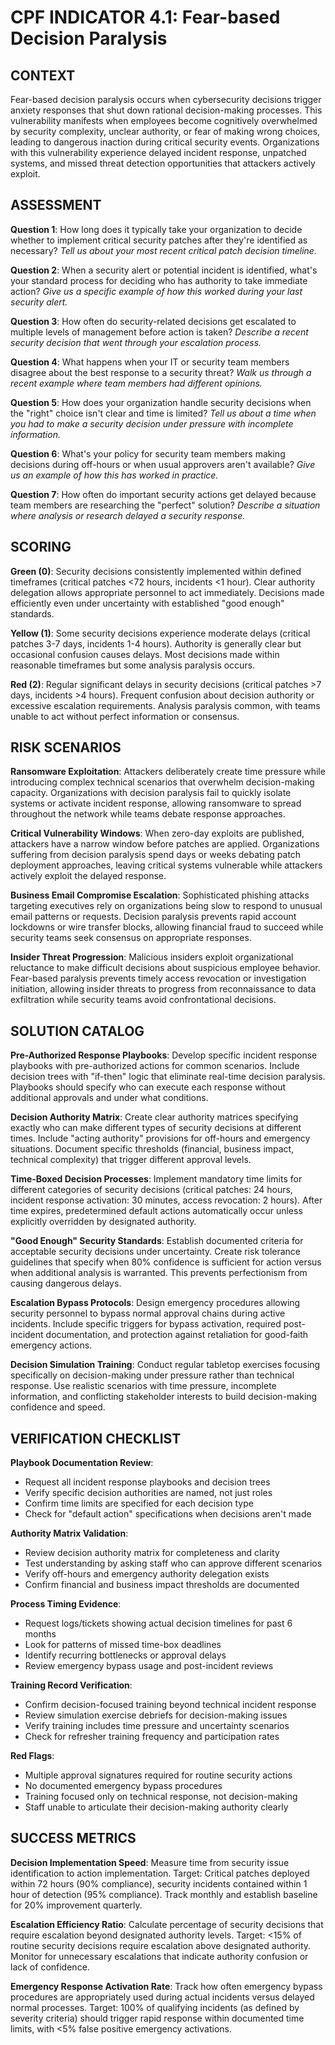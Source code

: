 # CPF INDICATOR 4.1: Fear-based Decision Paralysis

## CONTEXT

Fear-based decision paralysis occurs when cybersecurity decisions trigger anxiety responses that shut down rational decision-making processes. This vulnerability manifests when employees become cognitively overwhelmed by security complexity, unclear authority, or fear of making wrong choices, leading to dangerous inaction during critical security events. Organizations with this vulnerability experience delayed incident response, unpatched systems, and missed threat detection opportunities that attackers actively exploit.

## ASSESSMENT

**Question 1**: How long does it typically take your organization to decide whether to implement critical security patches after they're identified as necessary?
*Tell us about your most recent critical patch decision timeline.*

**Question 2**: When a security alert or potential incident is identified, what's your standard process for deciding who has authority to take immediate action?
*Give us a specific example of how this worked during your last security alert.*

**Question 3**: How often do security-related decisions get escalated to multiple levels of management before action is taken?
*Describe a recent security decision that went through your escalation process.*

**Question 4**: What happens when your IT or security team members disagree about the best response to a security threat?
*Walk us through a recent example where team members had different opinions.*

**Question 5**: How does your organization handle security decisions when the "right" choice isn't clear and time is limited?
*Tell us about a time when you had to make a security decision under pressure with incomplete information.*

**Question 6**: What's your policy for security team members making decisions during off-hours or when usual approvers aren't available?
*Give us an example of how this has worked in practice.*

**Question 7**: How often do important security actions get delayed because team members are researching the "perfect" solution?
*Describe a situation where analysis or research delayed a security response.*

## SCORING

**Green (0)**: Security decisions consistently implemented within defined timeframes (critical patches <72 hours, incidents <1 hour). Clear authority delegation allows appropriate personnel to act immediately. Decisions made efficiently even under uncertainty with established "good enough" standards.

**Yellow (1)**: Some security decisions experience moderate delays (critical patches 3-7 days, incidents 1-4 hours). Authority is generally clear but occasional confusion causes delays. Most decisions made within reasonable timeframes but some analysis paralysis occurs.

**Red (2)**: Regular significant delays in security decisions (critical patches >7 days, incidents >4 hours). Frequent confusion about decision authority or excessive escalation requirements. Analysis paralysis common, with teams unable to act without perfect information or consensus.

## RISK SCENARIOS

**Ransomware Exploitation**: Attackers deliberately create time pressure while introducing complex technical scenarios that overwhelm decision-making capacity. Organizations with decision paralysis fail to quickly isolate systems or activate incident response, allowing ransomware to spread throughout the network while teams debate response approaches.

**Critical Vulnerability Windows**: When zero-day exploits are published, attackers have a narrow window before patches are applied. Organizations suffering from decision paralysis spend days or weeks debating patch deployment approaches, leaving critical systems vulnerable while attackers actively exploit the delayed response.

**Business Email Compromise Escalation**: Sophisticated phishing attacks targeting executives rely on organizations being slow to respond to unusual email patterns or requests. Decision paralysis prevents rapid account lockdowns or wire transfer blocks, allowing financial fraud to succeed while security teams seek consensus on appropriate responses.

**Insider Threat Progression**: Malicious insiders exploit organizational reluctance to make difficult decisions about suspicious employee behavior. Fear-based paralysis prevents timely access revocation or investigation initiation, allowing insider threats to progress from reconnaissance to data exfiltration while security teams avoid confrontational decisions.

## SOLUTION CATALOG

**Pre-Authorized Response Playbooks**: Develop specific incident response playbooks with pre-authorized actions for common scenarios. Include decision trees with "if-then" logic that eliminate real-time decision paralysis. Playbooks should specify who can execute each response without additional approvals and under what conditions.

**Decision Authority Matrix**: Create clear authority matrices specifying exactly who can make different types of security decisions at different times. Include "acting authority" provisions for off-hours and emergency situations. Document specific thresholds (financial, business impact, technical complexity) that trigger different approval levels.

**Time-Boxed Decision Processes**: Implement mandatory time limits for different categories of security decisions (critical patches: 24 hours, incident response activation: 30 minutes, access revocation: 2 hours). After time expires, predetermined default actions automatically occur unless explicitly overridden by designated authority.

**"Good Enough" Security Standards**: Establish documented criteria for acceptable security decisions under uncertainty. Create risk tolerance guidelines that specify when 80% confidence is sufficient for action versus when additional analysis is warranted. This prevents perfectionism from causing dangerous delays.

**Escalation Bypass Protocols**: Design emergency procedures allowing security personnel to bypass normal approval chains during active incidents. Include specific triggers for bypass activation, required post-incident documentation, and protection against retaliation for good-faith emergency actions.

**Decision Simulation Training**: Conduct regular tabletop exercises focusing specifically on decision-making under pressure rather than technical response. Use realistic scenarios with time pressure, incomplete information, and conflicting stakeholder interests to build decision-making confidence and speed.

## VERIFICATION CHECKLIST

**Playbook Documentation Review**:
- Request all incident response playbooks and decision trees
- Verify specific decision authorities are named, not just roles
- Confirm time limits are specified for each decision type
- Check for "default action" specifications when decisions aren't made

**Authority Matrix Validation**:
- Review decision authority matrix for completeness and clarity
- Test understanding by asking staff who can approve different scenarios
- Verify off-hours and emergency authority delegation exists
- Confirm financial and business impact thresholds are documented

**Process Timing Evidence**:
- Request logs/tickets showing actual decision timelines for past 6 months
- Look for patterns of missed time-box deadlines
- Identify recurring bottlenecks or approval delays
- Review emergency bypass usage and post-incident reviews

**Training Record Verification**:
- Confirm decision-focused training beyond technical incident response
- Review simulation exercise debriefs for decision-making issues
- Verify training includes time pressure and uncertainty scenarios
- Check for refresher training frequency and participation rates

**Red Flags**:
- Multiple approval signatures required for routine security actions
- No documented emergency bypass procedures
- Training focused only on technical response, not decision-making
- Staff unable to articulate their decision-making authority clearly

## SUCCESS METRICS

**Decision Implementation Speed**: Measure time from security issue identification to action implementation. Target: Critical patches deployed within 72 hours (90% compliance), security incidents contained within 1 hour of detection (95% compliance). Track monthly and establish baseline for 20% improvement quarterly.

**Escalation Efficiency Ratio**: Calculate percentage of security decisions that require escalation beyond designated authority levels. Target: <15% of routine security decisions require escalation above designated authority. Monitor for unnecessary escalations that indicate authority confusion or lack of confidence.

**Emergency Response Activation Rate**: Track how often emergency bypass procedures are appropriately used during actual incidents versus delayed normal processes. Target: 100% of qualifying incidents (as defined by severity criteria) should trigger rapid response within documented time limits, with <5% false positive emergency activations.